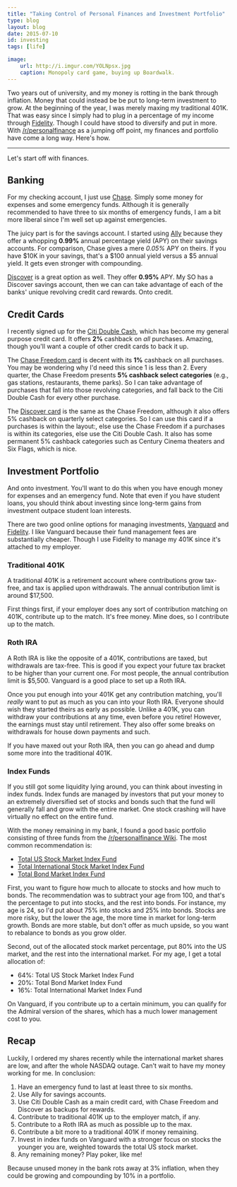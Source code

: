 ```yaml
---
title: "Taking Control of Personal Finances and Investment Portfolio"
type: blog
layout: blog
date: 2015-07-10
id: investing
tags: [life]

image:
    url: http://i.imgur.com/YOLNpsx.jpg
    caption: Monopoly card game, buying up Boardwalk.
---
```


Two years out of university, and my money is rotting in the bank through
inflation. Money that could instead be be put to long-term investment to grow.
At the beginning of the year, I was merely maxing my traditional 401K.  That
was easy since I simply had to plug in a percentage of my income through
[Fidelity](http://401k.fidelity.com). Though I could have stood to diversify
and put in more. With [/r/personalfinance](http://reddit.com/r/personalfinance)
as a jumping off point, my finances and portfolio have come a long way. Here's
how.

---

Let's start off with finances.

## Banking

For my checking account, I just use [Chase](http://chase.com). Simply some
money for expenses and some emergency funds. Although it is generally
recommended to have three to six months of emergency funds, I am a bit more
liberal since I'm well set up against emergencies.

The juicy part is for the savings account. I started using
[Ally](http://ally.com) because they offer a whopping **0.99%** annual
percentage yield (APY) on their savings accounts. For comparison, Chase gives a
mere *0.05%* APY on theirs. If you have $10K in your savings, that's a $100
annual yield versus a $5 annual yield. It gets even stronger with compounding.

[Discover](https://discover.com) is a great option as well. They offer
**0.95%** APY. My SO has a Discover savings account, then we can can take
advantage of each of the banks' unique revolving credit card rewards. Onto
credit.

## Credit Cards

I recently signed up for the [Citi Double
Cash](http://www.citicards.com/DoubleCash), which has become my general purpose
credit card. It offers **2%** cashback on *all* purchases. Amazing, though
you'll want a couple of other credit cards to back it up.

The [Chase Freedom card](http://creditcards.chase.com/Freedom) is decent with
its **1%** cashback on all purchases. You may be wondering why I'd need this
since 1 is less than 2. Every quarter, the Chase Freedom presents **5% cashback
select categories** (e.g., gas stations, restaurants, theme parks). So I can
take advantage of purchases that fall into those revolving categories, and fall
back to the Citi Double Cash for every other purchase.

The [Discover card](http://discovercard.com) is the same as the Chase Freedom,
although it also offers 5% cashback on quarterly select categories. So I can
use this card if a purchases is within the layout:, else use the Chase Freedom
if a purchases is within its categories, else use the Citi Double Cash. It also
has some permanent 5% cashback categories such as Century Cinema theaters and
Six Flags, which is nice.

## Investment Portfolio

And onto investment. You'll want to do this when you have enough money for
expenses and an emergency fund. Note that even if you have student loans,
you should think about investing since long-term gains from investment outpace
student loan interests.

There are two good online options for managing investments,
[Vanguard](http://vanguard.com) and [Fidelity](http://401.fidelity.com). I like
Vanguard because their fund management fees are substantially cheaper. Though
I use Fidelity to manage my 401K since it's attached to my employer.

### Traditional 401K

A traditional 401K is a retirement account where contributions grow tax-free,
and tax is applied upon withdrawals. The annual contribution limit is around
$17,500.

First things first, if your employer does any sort of contribution
matching on 401K, contribute up to the match. It's free money. Mine does, so I
contribute up to the match.

### Roth IRA

A Roth IRA is like the opposite of a 401K, contributions are taxed, but
withdrawals are tax-free. This is good if you expect your future tax bracket to
be higher than your current one. For most people, the annual contribution limit
is $5,500. Vanguard is a good place to set up a Roth IRA.

Once you put enough into your 401K get any contribution matching, you'll
*really* want to put as much as you can into your Roth IRA. Everyone should
wish they started theirs as early as possible. Unlike a 401K, you can withdraw
your contributions at any time, even before you retire! However, the earnings
must stay until retirement. They also offer some breaks on withdrawals for
house down payments and such.

If you have maxed out your Roth IRA, then you can go ahead and dump some more
into the traditional 401K.

### Index Funds

If you still got some liquidity lying around, you can think about investing
in index funds. Index funds are managed by investors that put your money to
an extremely diversified set of stocks and bonds such that the fund will
generally fall and grow with the entire market. One stock crashing will have
virtually no effect on the entire fund.

With the money remaining in my bank, I found a good basic portfolio consisting
of three funds from the [/r/personalfinance
Wiki](https://www.reddit.com/r/personalfinance/wiki/investing#wiki_can_you_just_recommend_something_extremely_specific_to_get_me_started.3F). The most common recommendation is:

- [Total US Stock Market Index Fund](https://personal.vanguard.com/us/funds/snapshot?FundId=0085&FundIntExt=INT)
- [Total International Stock Market Index Fund](https://personal.vanguard.com/us/funds/snapshot?FundId=0113&FundIntExt=INT)
- [Total Bond Market Index Fund](https://personal.vanguard.com/us/funds/snapshot?FundId=0084&FundIntExt=INT)

First, you want to figure how much to allocate to stocks and how much to bonds.
The recommendation was to subtract your age from 100, and that's the percentage
to put into stocks, and the rest into bonds. For instance, my age is 24, so
I'd put about 75% into stocks and 25% into bonds. Stocks are more risky, but
the lower the age, the more time in market for long-term growth. Bonds are more
stable, but don't offer as much upside, so you want to rebalance to bonds as
you grow older.

Second, out of the allocated stock market percentage, put 80% into the US
market, and the rest into the international market. For my age, I get a total
allocation of:

- 64%: Total US Stock Market Index Fund
- 20%: Total Bond Market Index Fund
- 16%: Total International Market Index Fund

On Vanguard, if you contribute up to a certain minimum, you can qualify for the
Admiral version of the shares, which has a much lower management cost to you.

## Recap

Luckily, I ordered my shares recently while the international market shares are
low, and after the whole NASDAQ outage. Can't wait to have my money working for
me. In conclusion:

1. Have an emergency fund to last at least three to six months.
2. Use Ally for savings accounts.
3. Use Citi Double Cash as a main credit card, with Chase Freedom and Discover
as backups for rewards.
4. Contribute to traditional 401K up to the employer match, if any.
5. Contribute to a Roth IRA as much as possible up to the max.
6. Contribute a bit more to a traditional 401K if money remaining.
7. Invest in index funds on Vanguard with a stronger focus on stocks the
younger you are, weighted towards the total US stock market.
8. Any remaining money? Play poker, like me!

Because unused money in the bank rots away at 3% inflation, when they could be
growing and compounding by 10% in a portfolio.
